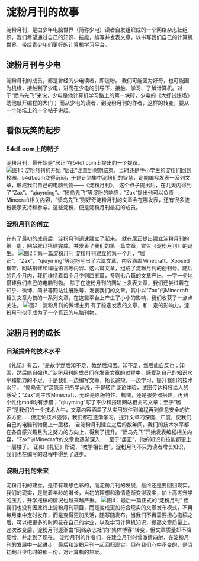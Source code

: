 # 淀粉月刊的故事

淀粉月刊，是由少年电脑世界（简称少电）读者自发组织成的一个网络杂志社组织，我们希望通过自己的知识、技能，编写并发表文章，以书写我们自己的计算机世界，带给青少年们更好的计算机学习平台。

## 淀粉月刊与少电

淀粉月刊的成员，都是曾经的少电读者，即淀粉。
我们可能因为好奇，也可能因为机缘，接触到了少电，进而在少电的引导下，接触、学习、了解计算机。对于“愤鸟先飞”来说，少电是他计算机学习路上的第一块砖，少电的《大虾试炼场》助他敲开编程的大门；
而从少电的读者，到淀粉月刊的作者，这样的转变，要从一个论坛上的一个帖子讲起。

## 看似玩笑的起步

### 54df.com上的帖子

淀粉月刊，最开始是“居正”在54df.com上提出的一个提议。
![图1：淀粉月刊的开始](%E5%9B%BE1.png)
“居正”注意到假期结束，当时还是中小学生的淀粉们回到校园，54df.com变得沉闷，于是计划集中淀粉们的智慧，定期编写发表一系列文章，形成我们自己的电脑刊物——《淀粉月刊》。
这个点子提出后，在几天内得到了“Zax”、“qiuyming”、“愤鸟先飞”等淀粉的响应，“Zax”提出他可以负责Minecraft相关内容，“愤鸟先飞”则好奇淀粉月刊的文章会在哪发表，还有很多淀粉表示支持和参与。这些淀粉，便是淀粉月刊最初的成员。

### 淀粉月刊的创立

在有了最初的成员后，淀粉月刊迅速建立了起来。
就在居正提出建立淀粉月刊的第一周，网站就已搭建完成，并发表了我们的第一篇文章，宣告《淀粉月刊》的诞生。
![图2：第一篇淀粉月刊](%E5%9B%BE2.png)
淀粉月刊建立的第一个月，“居正”、“Zax”、“qiuyming”等淀粉写出了六篇文章，内容涵盖Minecraft、Xposed框架、网站搭建和编程语言等内容。这六篇文章，组成了淀粉月刊的创刊号。随后的几个月内，我们维持着每个月少则四五篇，多则七八篇的文章产出，一字一句地搭建我们自己的电脑刊物。
除了在淀粉月刊的网站上发表文章，我们还尝试着在知乎、微博、简书等网站注册账号，发表我们的文章。其中以“Zax”的Minecraft相关文章为首的一系列文章，在这些平台上产生了小小的影响，我们收获了一点点关注。
![图3：淀粉月刊的微博主页](%E5%9B%BE3.png)
有了稳定发表的文章，和一定的影响力，淀粉月刊似乎成为了一个真正的电脑刊物。

## 淀粉月刊的成长

### 日渐提升的技术水平

《礼记》有云，“是故学然后知不足，教然后知困。知不足，然后能自反也；知困，然后能自强也。”淀粉月刊的成员们在发表文章的过程中，感受到自己的知识水平和能力的不足，于是我们一边编写文章，扬长避短，一边学习，提升我们的技术水平。
“愤鸟先飞”深感自己所学尚浅，于是转而谈论体验，试图传达科技给人的感受；“Zax”则主攻Minecraft，无论是原版特性、机械，还是服务器搭建，再到个性化mod均有涉猎；“qiuyming”写了不少和搭建网站相关的文章；至于“居正”是我们的一个技术大牛，文章内容涵盖了从实用软件到编程再到信息安全的许多方面……但无论技术强弱，我们都在逐渐学习，提升文章的深度、广度，使我们自己的电脑刊物更上一层楼。
自淀粉月刊建立之后的数年间，我们的技术水平都在各自感兴趣且为之努力的方向上，得到了提升。“愤鸟先飞”开始发表编程相关内容，“Zax”讲Minecraft的文章也逐渐深入……至于“居正”，他的知识和技能都更上一层楼了。
正如《礼记》所说，“教学相长也”，淀粉月刊不只为读者增长知识，我们也在编写的过程中得到了进步。

### 淀粉月刊的未来

淀粉月刊的建立，是带有理想色彩的，而淀粉月刊的发展，最终还是要回归现实。
我们的现实，是随着年龄的增长，当初的理想和激情逐渐变得现实，加上高考升学的压力，升学拖稿的情况也越来越严重。
![图4：最后一篇正式的“淀粉月刊”](%E5%9B%BE4.png)
但我们也没有因此终止淀粉月刊项目，而是变成更加符合现实的文章发布模式，不再每月集中定时发布，而是变得更加灵活，随写随发布。当我们不再需要担心拖稿之后，可以把更多的时间花在自己的学业，以及学习计算机知识，提高文章质量上。这次改变后，淀粉月刊逐渐由“网络杂志社”向“集体博客”转变，但文章质量却不降反增，并走到了现在。
淀粉月刊的作者们，在建立月刊时曾激情四射，在淀粉月刊的发展中一起进步，最后和淀粉月刊一起回归现实。但在我们心中不变的，是当初翻开少电时的那一份，对计算机的热爱。